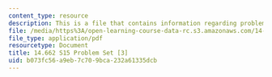 ```yaml
---
content_type: resource
description: This is a file that contains information regarding problem set 3.
file: /media/https%3A/open-learning-course-data-rc.s3.amazonaws.com/14-662-labor-economics-ii-spring-2015/b073fc56a9eb7c709bca232a61335dcb_MIT14_662S15_pset3.pdf
file_type: application/pdf
resourcetype: Document
title: 14.662 S15 Problem Set [3]
uid: b073fc56-a9eb-7c70-9bca-232a61335dcb
---
```

